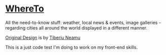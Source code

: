 # [WhereTo](http://www.angelocordon.com/WhereTo)
All the need-to-know stuff: weather, local news & events, image galleries - regarding cities all around the world displayed in a different manner.

[Original Design](https://dribbble.com/shots/1081917-WhereTO-App/attachments/134531) is by [Tiberiu Neamu](https://dribbble.com/tibi_neamu)

This is a just code test I'm doing to work on my front-end skills.
